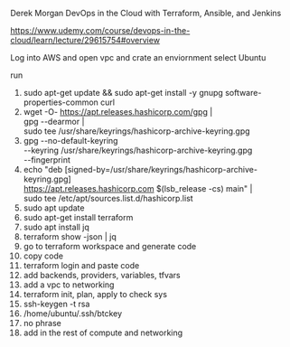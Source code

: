 Derek Morgan DevOps in the Cloud with Terraform, Ansible, and Jenkins

https://www.udemy.com/course/devops-in-the-cloud/learn/lecture/29615754#overview


Log into AWS and open vpc and crate an enviornment
select Ubuntu

run
1. sudo apt-get update && sudo apt-get install -y gnupg software-properties-common curl
2. wget -O- https://apt.releases.hashicorp.com/gpg | \
    gpg --dearmor | \
    sudo tee /usr/share/keyrings/hashicorp-archive-keyring.gpg
3. gpg --no-default-keyring \
    --keyring /usr/share/keyrings/hashicorp-archive-keyring.gpg \
    --fingerprint
4. echo "deb [signed-by=/usr/share/keyrings/hashicorp-archive-keyring.gpg] \
    https://apt.releases.hashicorp.com $(lsb_release -cs) main" | \
    sudo tee /etc/apt/sources.list.d/hashicorp.list
5. sudo apt update
6. sudo apt-get install terraform
7. sudo apt install jq
8. terraform show -json | jq
9. go to terraform workspace and generate code
10. copy code 
11. terraform login and paste code
12. add backends, providers, variables, tfvars
13. add a vpc to networking
14. terraform init, plan, apply to check sys
15. ssh-keygen -t rsa
16. /home/ubuntu/.ssh/btckey
17. no phrase
18. add in the rest of compute and networking
 